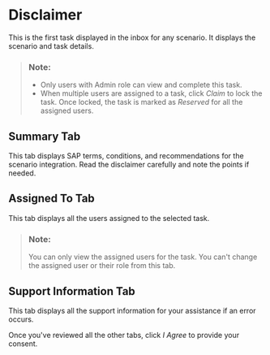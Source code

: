 <!-- loio7823b845cfa94931a9ad9bc06690997f -->

# Disclaimer

This is the first task displayed in the inbox for any scenario. It displays the scenario and task details.

> ### Note:  
> -   Only users with Admin role can view and complete this task.
> -   When multiple users are assigned to a task, click *Claim* to lock the task. Once locked, the task is marked as *Reserved* for all the assigned users.



<a name="loio7823b845cfa94931a9ad9bc06690997f__section_odn_pbk_q5b"/>

## Summary Tab

This tab displays SAP terms, conditions, and recommendations for the scenario integration. Read the disclaimer carefully and note the points if needed.



<a name="loio7823b845cfa94931a9ad9bc06690997f__section_tzz_n2k_q5b"/>

## Assigned To Tab

This tab displays all the users assigned to the selected task.

> ### Note:  
> You can only view the assigned users for the task. You can't change the assigned user or their role from this tab.



<a name="loio7823b845cfa94931a9ad9bc06690997f__section_zvc_glp_h3b"/>

## Support Information Tab

This tab displays all the support information for your assistance if an error occurs.

Once you've reviewed all the other tabs, click *I Agree* to provide your consent.

